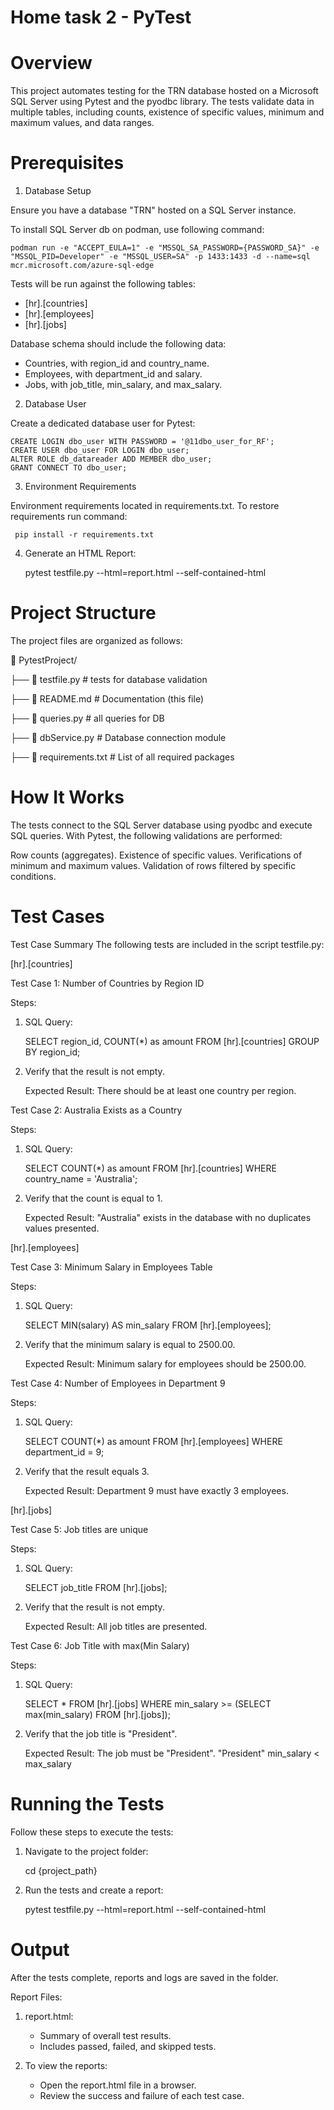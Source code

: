# Home task 2 - PyTest

# Overview

This project automates testing for the TRN database hosted on a Microsoft SQL Server using Pytest and the pyodbc
library. The tests validate data in multiple tables, including counts, existence of specific values, minimum and maximum
values, and data ranges.

# Prerequisites

1. Database Setup

Ensure you have a database "TRN" hosted on a SQL Server instance. 

To install SQL Server db on podman, use following command:

    podman run -e "ACCEPT_EULA=1" -e "MSSQL_SA_PASSWORD={PASSWORD_SA}" -e "MSSQL_PID=Developer" -e "MSSQL_USER=SA" -p 1433:1433 -d --name=sql mcr.microsoft.com/azure-sql-edge

Tests will be run against the following tables:

- [hr].[countries]
- [hr].[employees]
- [hr].[jobs]

Database schema should include the following data:

- Countries, with region_id and country_name.
- Employees, with department_id and salary.
- Jobs, with job_title, min_salary, and max_salary.

2. Database User

Create a dedicated database user for Pytest:

    CREATE LOGIN dbo_user WITH PASSWORD = '@11dbo_user_for_RF';
    CREATE USER dbo_user FOR LOGIN dbo_user;
    ALTER ROLE db_datareader ADD MEMBER dbo_user;
    GRANT CONNECT TO dbo_user;

3. Environment Requirements

Environment requirements located in requirements.txt.
To restore requirements run command:

     pip install -r requirements.txt

4. Generate an HTML Report: 

   pytest testfile.py --html=report.html --self-contained-html

# Project Structure

The project files are organized as follows:

📁 PytestProject/

├── 📄 testfile.py # tests for database validation

├── 📄 README.md # Documentation (this file)

├── 📄 queries.py # all queries for DB

├── 📄 dbService.py # Database connection module

├── 📄 requirements.txt # List of all required packages

# How It Works

The tests connect to the SQL Server database using pyodbc and execute SQL queries. With Pytest, the following
validations are performed:

Row counts (aggregates).
Existence of specific values.
Verifications of minimum and maximum values.
Validation of rows filtered by specific conditions.

# Test Cases

Test Case Summary
The following tests are included in the script testfile.py:

[hr].[countries]

Test Case 1: Number of Countries by Region ID

Steps:

1. SQL Query:

   SELECT region_id, COUNT(*) as amount FROM [hr].[countries] GROUP BY region_id;

2. Verify that the result is not empty.

   Expected Result: There should be at least one country per region.

Test Case 2: Australia Exists as a Country

Steps:

1. SQL Query:

   SELECT COUNT(*) as amount FROM [hr].[countries] WHERE country_name = 'Australia';

2. Verify that the count is equal to 1.

   Expected Result: "Australia" exists in the database with no duplicates values presented.

[hr].[employees]

Test Case 3: Minimum Salary in Employees Table

Steps:

1. SQL Query:

   SELECT MIN(salary) AS min_salary FROM [hr].[employees];

2. Verify that the minimum salary is equal to 2500.00.

   Expected Result: Minimum salary for employees should be 2500.00.

Test Case 4: Number of Employees in Department 9

Steps:

1. SQL Query:

   SELECT COUNT(*) as amount FROM [hr].[employees] WHERE department_id = 9;

2. Verify that the result equals 3.

   Expected Result: Department 9 must have exactly 3 employees.

[hr].[jobs]

Test Case 5: Job titles are unique

Steps:

1. SQL Query:

   SELECT job_title FROM [hr].[jobs];

2. Verify that the result is not empty.

   Expected Result: All job titles are presented.

Test Case 6: Job Title with max(Min Salary) 

Steps:

1. SQL Query:

   SELECT * FROM [hr].[jobs] WHERE min_salary >= (SELECT max(min_salary) FROM [hr].[jobs]);

2. Verify that the job title is "President".

   Expected Result: The job must be "President". "President" min_salary < max_salary

# Running the Tests

Follow these steps to execute the tests:

1. Navigate to the project folder:

   cd {project_path}

2. Run the tests and create a report:

   pytest testfile.py --html=report.html --self-contained-html

# Output

After the tests complete, reports and logs are saved in the folder.

Report Files:

1. report.html:
    - Summary of overall test results.
    - Includes passed, failed, and skipped tests.

2. To view the reports:
    - Open the report.html file in a browser.
    - Review the success and failure of each test case.